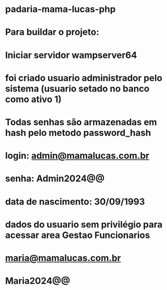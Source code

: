 # padaria-mama-lucas-php

# Para buildar o projeto:

# Iniciar servidor wampserver64

# foi criado usuario administrador pelo sistema (usuario setado no banco como ativo 1)

# Todas senhas são armazenadas em hash pelo metodo password_hash

# login: admin@mamalucas.com.br

# senha: Admin2024@@

# data de nascimento: 30/09/1993

# dados do usuario sem privilégio para acessar area Gestao Funcionarios

# maria@mamalucas.com.br

# Maria2024@@
